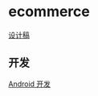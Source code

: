 # ecommerce

[设计稿](https://www.figma.com/file/j4IBLR8G7tQVPHfvWkyhPt/Ecommerce-Mobile-App-UI-kit-(Community)?type=design&node-id=244-2&mode=design)

## 开发

[Android 开发](https://github.com/papaya-app/ecommerce/tree/master/android)
